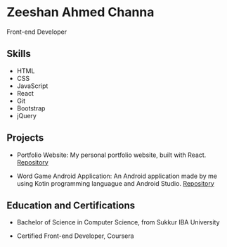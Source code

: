 <!-- ![Profile picture](https://avatars.githubusercontent.com/zeeshanchana95)
 -->
# Zeeshan Ahmed Channa

Front-end Developer

## Skills
- HTML
- CSS
- JavaScript
- React
- Git
- Bootstrap
- jQuery

## Projects

- Portfolio Website: My personal portfolio website, built with React. [Repository](https://github.com/zeeshanchana95/personal-portfolio_web-engineering-project)

- Word Game Android Application: An Android application made by me using Kotin programming languague and Android Studio. [Repository](https://github.com/zeeshanchana95/words_game-android-app-mobile_application_development_project.git)

<!-- ## Open-Source Contributions

- Contributed to the development of the React UI library [Repository](https://github.com/facebook/react)

- Fixed a bug in the Bootstrap CSS framework [Repository](https://github.com/twbs/bootstrap) -->


## Education and Certifications

- Bachelor of Science in Computer Science, from Sukkur IBA University

- Certified Front-end Developer, Coursera


<!--
- 👋 Hi, I’m @zeeshanchana95
- 👀 I’m interested in developing mobile apps, websites and web apps.
- 🌱 I’m currently learning android development.
- 💞️ I’m looking to collaborate on developing API's for android apps.
- 📫 How to reach me just mailed at zeeshanchana95@gmail.com
-->

<!---
zeeshanchana95/zeeshanchana95 is a ✨ special ✨ repository because its `README.md` (this file) appears on your GitHub profile.
You can click the Preview link to take a look at your changes.
--->
